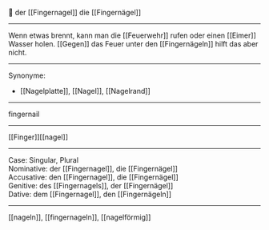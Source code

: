 🔵 der [[Fingernagel]]
die [[Fingernägel]]

---
 Wenn etwas brennt, kann man die [[Feuerwehr]] rufen oder einen [[Eimer]] Wasser holen. [[Gegen]] das Feuer unter den [[Fingernägeln]] hilft das aber nicht. 

---
Synonyme:
- [[Nagelplatte]], [[Nagel]], [[Nagelrand]]

---
fingernail

---
[[Finger]][[nagel]]

---
Case: Singular, Plural  
Nominative: der [[Fingernagel]], die [[Fingernägel]]  
Accusative: den [[Fingernagel]], die [[Fingernägel]]  
Genitive: des [[Fingernagels]], der [[Fingernägel]]  
Dative: dem [[Fingernagel]], den [[Fingernägeln]] 

---
[[nageln]], [[fingernageln]], [[nagelförmig]]